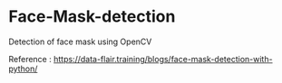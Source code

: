 # Face-Mask-detection
Detection of face mask using OpenCV


Reference : https://data-flair.training/blogs/face-mask-detection-with-python/
